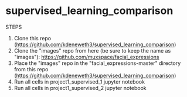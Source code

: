 # supervised_learning_comparison

STEPS
1. Clone this repo (https://github.com/kdeneweth3/supervised_learning_comparison)
2. Clone the "images" repo from here (be sure to keep the name as "images"): https://github.com/muxspace/facial_expressions
3. Place the "images" repo in the "facial_expressions-master" directory from this repo (https://github.com/kdeneweth3/supervised_learning_comparison)
4. Run all cells in project1_supervised_1 jupyter notebook
5. Run all cells in project1_supervised_2 jupyter notebook
